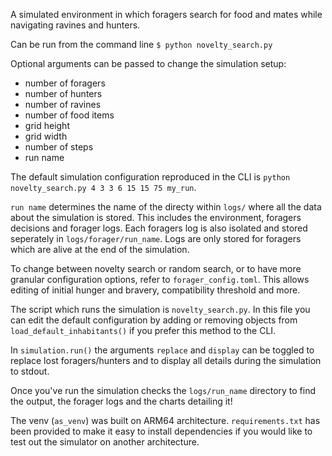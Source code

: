 A simulated environment in which foragers search for food and mates while navigating ravines and hunters.

Can be run from the command line
`$ python novelty_search.py`

Optional arguments can be passed to change the simulation setup: 
- number of foragers 
- number of hunters 
- number of ravines 
- number of food items 
- grid height 
- grid width
- number of steps
- run name

The default simulation configuration reproduced in the CLI is `python novelty_search.py 4 3 3 6 15 15 75 my_run`.

`run name` determines the name of the directy within `logs/` where all the data about the simulation is stored. This includes the environment, foragers decisions and forager logs. Each foragers log is also isolated and stored seperately in `logs/forager/run_name`. Logs are only stored for foragers which are alive at the end of the simulation.

To change between novelty search or random search, or to have more granular configuration options, refer to `forager_config.toml`. This allows editing of initial hunger and bravery, compatibility threshold and more.

The script which runs the simulation is `novelty_search.py`. In this file you can edit the default configuration by adding or removing objects from `load_default_inhabitants()` if you prefer this method to the CLI. 

In `simulation.run()` the arguments `replace` and `display` can be toggled to replace lost foragers/hunters and to display all details during the simulation to stdout. 

Once you've run the simulation checks the `logs/run_name` directory to find the output, the forager logs and the charts detailing it!

The venv (`as_venv`) was built on ARM64 architecture. `requirements.txt` has been provided to make it easy to install dependencies if you would like to test out the simulator on another architecture.
